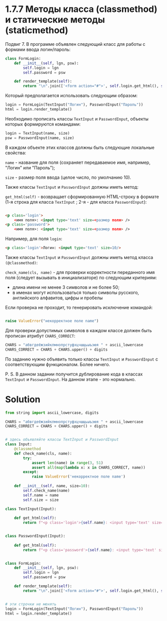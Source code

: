 # 1.7.7 Методы класса (classmethod) и статические методы (staticmethod)

Подвиг 7. В программе объявлен следующий класс для работы с формами ввода логин/пароль:

```python
class FormLogin:
    def __init__(self, lgn, psw):
        self.login = lgn
        self.password = psw

    def render_template(self):
        return "\n".join(['<form action="#">', self.login.get_html(), self.password.get_html(), '</form>'])
```

Который предполагается использовать следующим образом:

```python
login = FormLogin(TextInput("Логин"), PasswordInput("Пароль"))
html = login.render_template()
```

Необходимо прописать классы `TextInput` и `PasswordInput`, объекты которых формируются командами:

```python
login = TextInput(name, size)
psw = PasswordInput(name, size)
```

В каждом объекте этих классов должны быть следующие локальные свойства:

`name` - название для поля (сохраняет передаваемое имя, например, "Логин" или "Пароль");

`size` - размер поля ввода (целое число, по умолчанию 10).

Также классы `TextInput` и `PasswordInput` должны иметь метод:

`get_html(self)` - возвращает сформированную HTML-строку в формате (1-я строка для класса `TextInput` ; 2-я - для
класса `PasswordInput`):

```html

<p class='login'>
    <имя поля>: <input type='text' size=<размер поля> />
<p class='password'>
    <имя поля>: <input type='text' size=<размер поля> />
```

Например, для поля `login`:

```html
<p class='login'>Логин: <input type='text' size=10/>
```

Также классы `TextInput` и `PasswordInput` должны иметь метод класса `(@classmethod)`:

`check_name(cls, name)` - для проверки корректности переданного имя поля (следует вызывать в инициализаторе) по
следующим критериям:

- длина имени не менее 3 символов и не более 50;
- в именах могут использоваться только символы русского, английского алфавитов, цифры и пробелы

Если проверка не проходит, то генерировать исключение командой:

```python

raise ValueError("некорректное поле name")
```

Для проверки допустимых символов в каждом классе должен быть прописан атрибут `CHARS_CORRECT`:

```python
CHARS = "абвгдеёжзийклмнопрстуфхцчшщьыъэюя " + ascii_lowercase
CHARS_CORRECT = CHARS + CHARS.upper() + digits
```

По заданию нужно объявить только классы `TextInput` и `PasswordInput` с соответствующим функционалом. Более ничего.

P. S. В данном задании получится дублирование кода в классах `TextInput` и `PasswordInput`. На данном этапе - это
нормально.

# Solution

```python
from string import ascii_lowercase, digits

CHARS = "абвгдеёжзийклмнопрстуфхцчшщьыъэюя " + ascii_lowercase
CHARS_CORRECT = CHARS + CHARS.upper() + digits


# здесь объявляйте классы TextInput и PasswordInput
class Input:
    @classmethod
    def check_name(cls, name):
        try:
            assert len(name) in range(3, 51)
            assert all(map(lambda x: x in CHARS_CORRECT, name))
        except:
            raise ValueError('некорректное поле name')
        
    def __init__(self, name, size=10):
        self.check_name(name)
        self.name = name
        self.size = size

class TextInput(Input):
    
    def get_html(self):
        return f"<p class='login'>{self.name}: <input type='text' size={self.size} />"


class PasswordInput(Input):
    
    def get_html(self):
        return f"<p class='password'>{self.name}: <input type='text' size={self.size} />"


class FormLogin:
    def __init__(self, lgn, psw):
        self.login = lgn
        self.password = psw

    def render_template(self):
        return "\n".join(['<form action="#">', self.login.get_html(), self.password.get_html(), '</form>'])


# эти строчки не менять
login = FormLogin(TextInput("Логин"), PasswordInput("Пароль"))
html = login.render_template()

```